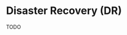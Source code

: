 # Disaster Recovery (DR)

TODO

<!--
https://app.pluralsight.com/library/courses/high-availability-disaster-recovery-aws-devops-engineers/table-of-contents
-->
